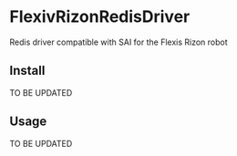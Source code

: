 # FlexivRizonRedisDriver
Redis driver compatible with SAI for the Flexis Rizon robot

Install
-------

TO BE UPDATED

Usage
-----

TO BE UPDATED